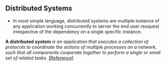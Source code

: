 ## Distributed Systems
- In most simple language, distributed systems are multiple instance of any application working concurrently to server the end user resquest irrespecitve of the dependency on a single specific instance.

**A distributed system** _is an application that executes a collection of protocols to coordinate the actions of multiple processes on a network, such that all components cooperate together to perform a single or small set of related tasks._ [[Reference]](http://www.hpcs.cs.tsukuba.ac.jp/~tatebe/lecture/h23/dsys/dsd-tutorial.html)
